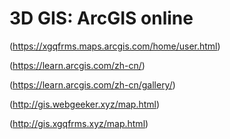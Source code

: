 # 3D GIS: ArcGIS online

(https://xgqfrms.maps.arcgis.com/home/user.html)  

(https://learn.arcgis.com/zh-cn/)  

(https://learn.arcgis.com/zh-cn/gallery/)


(http://gis.webgeeker.xyz/map.html)  


(http://gis.xgqfrms.xyz/map.html)  
